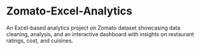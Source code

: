 # Zomato-Excel-Analytics
An Excel-based analytics project on Zomato dataset showcasing data cleaning, analysis, and an interactive dashboard with insights on restaurant ratings, cost, and cuisines.
